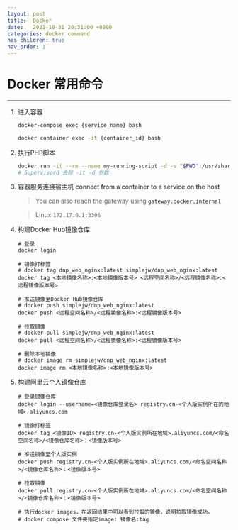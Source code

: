 ```yaml
---
layout: post
title:  Docker
date:   2021-10-31 20:31:00 +0800
categories: docker command
has_children: true
nav_order: 1
---
```




# Docker 常用命令
--------

1. 进入容器
	```bash
	docker-compose exec {service_name} bash

	docker container exec -it {container_id} bash
	```


2. 执行PHP脚本
	```bash
	docker run -it --rm --name my-running-script -d -v "$PWD":/usr/share/nginx/html/default -w /usr/share/nginx/html/default dnp_web_php72_fpm(images name) php ./yii queue/listen
	# Supervisord 去除 -it -d 参数
	```


3. 容器服务连接宿主机 connect from a container to a service on the host

	> You can also reach the gateway using [`gateway.docker.internal`](https://docs.docker.com/desktop/networking/)

	> Linux `172.17.0.1:3306` 


4. 构建Docker Hub镜像仓库
	```shell
	# 登录
	docker login

	# 镜像打标签
	# docker tag dnp_web_nginx:latest simplejw/dnp_web_nginx:latest
	docker tag <本地镜像名称>:<本地镜像版本号> <远程空间名称>/<远程镜像名称>:<远程镜像版本号>

	# 推送镜像至Docker Hub镜像仓库
	# docker push simplejw/dnp_web_nginx:latest
	docker push <远程空间名称>/<远程镜像名称>:<远程镜像版本号>

	# 拉取镜像
	# docker pull simplejw/dnp_web_nginx:latest
	docker pull <远程空间名称>/<远程镜像名称>:<远程镜像版本号>

	# 删除本地镜像
	# docker image rm simplejw/dnp_web_nginx:latest
	docker image rm <本地镜像名称>:<本地镜像版本号>
	```

5. 构建阿里云个人镜像仓库
	```shell
	# 登录镜像仓库
	docker login --username=<镜像仓库登录名> registry.cn-<个人版实例所在的地域>.aliyuncs.com

	# 镜像打标签
	docker tag <镜像ID> registry.cn-<个人版实例所在地域>.aliyuncs.com/<命名空间名称>/<镜像仓库名称>：<镜像版本号>

	# 推送镜像至个人版实例
	docker push registry.cn-<个人版实例所在地域>.aliyuncs.com/<命名空间名称>/<镜像仓库名称>：<镜像版本号>

	# 拉取镜像
	docker pull registry.cn-<个人版实例所在地域>.aliyuncs.com/<命名空间名称>/<镜像仓库名称>：<镜像版本号>

	# 执行docker images，在返回结果中可以看到拉取的镜像，说明拉取镜像成功。
	# docker compose 文件要指定image: 镜像名:tag
	```
